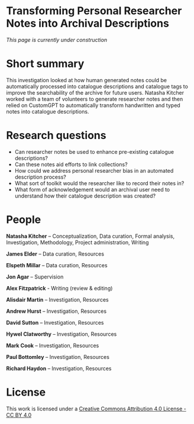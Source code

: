 # Transforming Personal Researcher Notes into Archival Descriptions

*This page is currently under construction*

# Short summary
This investigation looked at how human generated notes could be automatically processed into catalogue descriptions and catalogue tags to improve the searchability of the archive for future users. Natasha Kitcher worked with a team of volunteers to generate researcher notes and then relied on CustomGPT to automatically transform handwritten and typed notes into catalogue descriptions. 

# Research questions
* Can researcher notes be used to enhance pre-existing catalogue descriptions? 
* Can these notes aid efforts to link collections?
* How could we address personal researcher bias in an automated description process?
* What sort of toolkit would the researcher like to record their notes in?
* What form of acknowledgement would an archival user need to understand how their catalogue description was created?

# People
**Natasha Kitcher** – Conceptualization, Data curation, Formal analysis, Investigation, Methodology, Project administration, Writing<br>

**James Elder** – Data curation, Resources<br>

**Elspeth Millar** – Data curation, Resources<br>

**Jon Agar** – Supervision<br>

**Alex Fitzpatrick** - Writing (review & editing)<br>

**Alisdair Martin** – Investigation, Resources<br>

**Andrew Hurst** – Investigation, Resources<br>

**David Sutton** – Investigation, Resources<br>

**Hywel Clatworthy** – Investigation, Resources<br>

**Mark Cook** – Investigation, Resources<br>

**Paul Bottomley** – Investigation, Resources<br>

**Richard Haydon** – Investigation, Resources<br>


# License
This work is licensed under a [Creative Commons Attribution 4.0 License - CC BY 4.0](https://creativecommons.org/licenses/by/4.0/)
